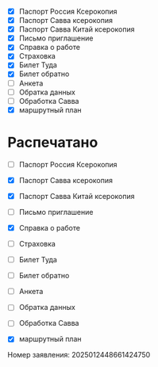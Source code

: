 - [x] Паспорт Россия Ксерокопия
- [x] Паспорт Савва ксерокопия
- [x] Паспорт Савва Китай ксерокопия
- [x] Письмо приглашение
- [x] Справка о работе
- [x] Страховка
- [x] Билет Туда
- [x] Билет обратно
- [ ] Анкета
- [ ] Обратка данных 
- [ ] Обработка Савва
- [x] маршрутный план

# Распечатано
- [ ] Паспорт Россия Ксерокопия
- [x] Паспорт Савва ксерокопия
- [x] Паспорт Савва Китай ксерокопия
- [ ] Письмо приглашение
- [x] Справка о работе
- [ ] Страховка
- [ ] Билет Туда
- [ ] Билет обратно
- [ ] Анкета
- [ ] Обратка данных 
- [ ] Обработка Савва
- [x] маршрутный план




Номер заявления: 2025012448661424750